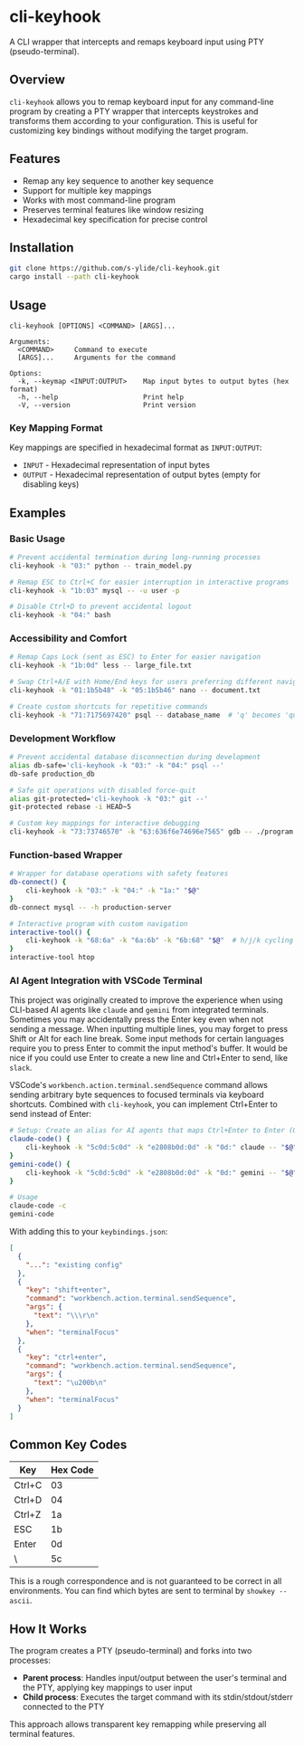 # cli-keyhook

A CLI wrapper that intercepts and remaps keyboard input using PTY (pseudo-terminal).

## Overview

`cli-keyhook` allows you to remap keyboard input for any command-line program by creating a PTY wrapper that intercepts keystrokes and transforms them according to your configuration. This is useful for customizing key bindings without modifying the target program.

## Features

- Remap any key sequence to another key sequence
- Support for multiple key mappings
- Works with most command-line program
- Preserves terminal features like window resizing
- Hexadecimal key specification for precise control

## Installation

```bash
git clone https://github.com/s-ylide/cli-keyhook.git
cargo install --path cli-keyhook
```

## Usage

```
cli-keyhook [OPTIONS] <COMMAND> [ARGS]...

Arguments:
  <COMMAND>     Command to execute
  [ARGS]...     Arguments for the command

Options:
  -k, --keymap <INPUT:OUTPUT>    Map input bytes to output bytes (hex format)
  -h, --help                     Print help
  -V, --version                  Print version
```

### Key Mapping Format

Key mappings are specified in hexadecimal format as `INPUT:OUTPUT`:

- `INPUT` - Hexadecimal representation of input bytes
- `OUTPUT` - Hexadecimal representation of output bytes (empty for disabling keys)

## Examples

### Basic Usage

```bash
# Prevent accidental termination during long-running processes
cli-keyhook -k "03:" python -- train_model.py

# Remap ESC to Ctrl+C for easier interruption in interactive programs
cli-keyhook -k "1b:03" mysql -- -u user -p

# Disable Ctrl+D to prevent accidental logout
cli-keyhook -k "04:" bash
```

### Accessibility and Comfort

```bash
# Remap Caps Lock (sent as ESC) to Enter for easier navigation
cli-keyhook -k "1b:0d" less -- large_file.txt

# Swap Ctrl+A/E with Home/End keys for users preferring different navigation
cli-keyhook -k "01:1b5b48" -k "05:1b5b46" nano -- document.txt

# Create custom shortcuts for repetitive commands
cli-keyhook -k "71:7175697420" psql -- database_name  # 'q' becomes 'quit '
```

### Development Workflow

```bash
# Prevent accidental database disconnection during development
alias db-safe='cli-keyhook -k "03:" -k "04:" psql --'
db-safe production_db

# Safe git operations with disabled force-quit
alias git-protected='cli-keyhook -k "03:" git --'
git-protected rebase -i HEAD~5

# Custom key mappings for interactive debugging
cli-keyhook -k "73:73746570" -k "63:636f6e74696e7565" gdb -- ./program
```

### Function-based Wrapper

```bash
# Wrapper for database operations with safety features
db-connect() {
    cli-keyhook -k "03:" -k "04:" -k "1a:" "$@"
}
db-connect mysql -- -h production-server

# Interactive program with custom navigation
interactive-tool() {
    cli-keyhook -k "68:6a" -k "6a:6b" -k "6b:68" "$@"  # h/j/k cycling
}
interactive-tool htop
```

### AI Agent Integration with VSCode Terminal

This project was originally created to improve the experience when using CLI-based AI agents like `claude` and `gemini` from integrated terminals.
Sometimes you may accidentally press the Enter key even when not sending a message. When inputting multiple lines, you may forget to press Shift or Alt for each line break. Some input methods for certain languages require you to press Enter to commit the input method's buffer.
It would be nice if you could use Enter to create a new line and Ctrl+Enter to send, like `slack`.

VSCode's `workbench.action.terminal.sendSequence` command allows sending arbitrary byte sequences to focused terminals via keyboard shortcuts. Combined with `cli-keyhook`, you can implement Ctrl+Enter to send instead of Enter:

```bash
# Setup: Create an alias for AI agents that maps Ctrl+Enter to Enter (0x0d)
claude-code() {
    cli-keyhook -k "5c0d:5c0d" -k "e2808b0d:0d" -k "0d:" claude -- "$@"
}
gemini-code() {
    cli-keyhook -k "5c0d:5c0d" -k "e2808b0d:0d" -k "0d:" gemini -- "$@"
}

# Usage
claude-code -c
gemini-code
```

With adding this to your `keybindings.json`:

```json
[
  {
    "...": "existing config"
  },
  {
    "key": "shift+enter",
    "command": "workbench.action.terminal.sendSequence",
    "args": {
      "text": "\\\r\n"
    },
    "when": "terminalFocus"
  },
  {
    "key": "ctrl+enter",
    "command": "workbench.action.terminal.sendSequence",
    "args": {
      "text": "\u200b\n"
    },
    "when": "terminalFocus"
  }
]
```

## Common Key Codes

| Key    | Hex Code |
| ------ | -------- |
| Ctrl+C | 03       |
| Ctrl+D | 04       |
| Ctrl+Z | 1a       |
| ESC    | 1b       |
| Enter  | 0d       |
| \      | 5c       |

This is a rough correspondence and is not guaranteed to be correct in all environments.
You can find which bytes are sent to terminal by `showkey --ascii`.

## How It Works

The program creates a PTY (pseudo-terminal) and forks into two processes:

- **Parent process**: Handles input/output between the user's terminal and the PTY, applying key mappings to user input
- **Child process**: Executes the target command with its stdin/stdout/stderr connected to the PTY

This approach allows transparent key remapping while preserving all terminal features.
